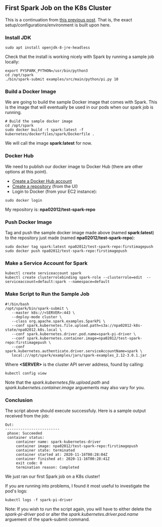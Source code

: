 ## First Spark Job on the K8s Cluster

This is a continuation from [this previous post](https://github.com/npa02012/blog_posts/tree/master/k8s_aws_setup). That is, the exact setup/configurations/environment is built upon here.

### Install JDK

```
sudo apt install openjdk-8-jre-headless
```

Check that the install is working nicely with Spark by running a sample job locally:

```
export PYSPARK_PYTHON=/usr/bin/python3
cd /opt/spark
./bin/spark-submit examples/src/main/python/pi.py 10
```
### Build a Docker Image

We are going to build the sample Docker image that comes with Spark. This is the image that will eventually be used in our pods when our spark job is running.

```
# Build the sample docker image
cd /opt/spark
sudo docker build -t spark:latest -f kubernetes/dockerfiles/spark/Dockerfile .
```

We will call the image **spark:latest** for now.

### Docker Hub

We need to publish our docker image to Docker Hub (there are other options at this point).

* [Create a Docker Hub account](https://hub.docker.com)
* [Create a repository](https://hub.docker.com/repositories) (from the UI)
* Login to Docker (from your EC2 instance):

```
sudo docker login
```

My repository is: **npa02012/test-spark-repo**

### Push Docker Image

Tag and push the sample docker image made above (named **spark:latest**) to the repository just made (named **npa02012/test-spark-repo**):


```
sudo docker tag spark:latest npa02012/test-spark-repo:firstimagepush
sudo docker push npa02012/test-spark-repo:firstimagepush
```

### Make a Service Account for Spark

```
kubectl create serviceaccount spark
kubectl create clusterrolebinding spark-role --clusterrole=edit  --serviceaccount=default:spark --namespace=default
```

### Make Script to Run the Sample Job
```
#!/bin/bash
/opt/spark/bin/spark-submit \
   --master k8s://<SERVER>:443 \
   --deploy-mode cluster \
   --class org.apache.spark.examples.SparkPi \
   --conf spark.kubernetes.file.upload.path=s3a://npa02012-k8s-state/npa02012.k8s.local \
   --conf spark.kubernetes.driver.pod.name=spark-pi-driver \
   --conf spark.kubernetes.container.image=npa02012/test-spark-repo:firstimagepush \
   --conf spark.kubernetes.authenticate.driver.serviceAccountName=spark \
   local:///opt/spark/examples/jars/spark-examples_2.12-3.0.1.jar
```

Where **\<SERVER\>** is the cluster API server address, found by calling:  

```
kubectl config view
```

Note that the *spark.kubernetes.file.upload.path* and *spark.kubernetes.container.image* arguements may also vary for you.

### Conclusion

The script above should execute successfuly. Here is a sample output received from the job:

```
Out:
-------------------------  
 phase: Succeeded
 container status: 
	 container name: spark-kubernetes-driver
	 container image: npa02012/test-spark-repo:firstimagepush
	 container state: terminated
	 container started at: 2020-11-16T00:28:04Z
	 container finished at: 2020-11-16T00:28:41Z
	 exit code: 0
	 termination reason: Completed
```

We just ran our first Spark job on a K8s cluster!  

If you are running into problems, I found it most useful to investigate the pod's logs:  

```
kubectl logs -f spark-pi-driver
```

Note: If you wish to run the script again, you will have to either delete the *spark-pi-driver* pod or alter the *spark.kubernetes.driver.pod.name* arguement of the spark-submit command.
